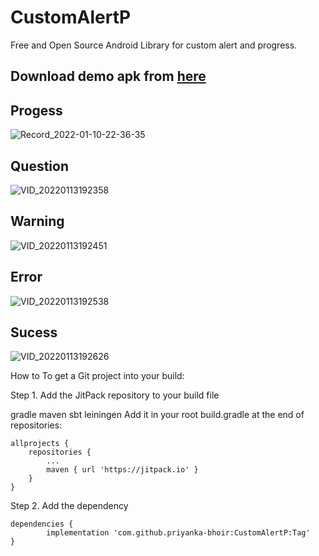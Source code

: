 # CustomAlertP

Free and Open Source Android Library for custom alert and progress.

## Download demo apk from [here](https://github.com/priyanka-bhoir/CustomAlertP/blob/master/app/release/app-release.apk)


## Progess

![Record_2022-01-10-22-36-35](https://user-images.githubusercontent.com/58426635/149617866-89c81c90-f6a6-4fbf-bd93-5f674ea770ea.gif)

## Question

![VID_20220113192358](https://user-images.githubusercontent.com/58426635/149617889-6fba05ef-63d4-4391-953c-7d64b23a64a1.gif)

## Warning

![VID_20220113192451](https://user-images.githubusercontent.com/58426635/149617880-df96636a-a49c-4724-8176-9ffc9cd1d4e8.gif)

## Error 

![VID_20220113192538](https://user-images.githubusercontent.com/58426635/149617897-1eac8985-6ab7-4536-9dbd-024e22858d0e.gif)


## Sucess

![VID_20220113192626](https://user-images.githubusercontent.com/58426635/149617910-83d441fa-fb07-40af-bdd5-6c95b06290d2.gif)


How to
To get a Git project into your build:

Step 1. Add the JitPack repository to your build file

gradle
maven
sbt
leiningen
Add it in your root build.gradle at the end of repositories:

	allprojects {
		repositories {
			...
			maven { url 'https://jitpack.io' }
		}
	}
Step 2. Add the dependency

	dependencies {
	        implementation 'com.github.priyanka-bhoir:CustomAlertP:Tag'
	}
 
